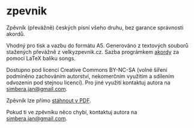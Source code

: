 # zpevnik
Zpěvník (převážně) českých písní všeho druhu, bez garance správnosti akordů.

Vhodný pro tisk a vazbu do formátu A5. Generováno z textových souborů stažených převážně z velkyzpevnik.cz.
Sazba prográmkem [akordy](https://github.com/simberaj/akordy) za pomoci LaTeX balíku songs.

Dostupno pod licencí Creative Commons BY-NC-SA (volné šíření podmíněno zachováním autorství,
nekomerčním využitím a sdílením odvozenin pod stejnou licencí). Pro jiné využití kontaktuj autora
na simbera.jan@gmail.com.

Zpěvník lze přímo [stáhnout v PDF](https://github.com/simberaj/zpevnik/raw/master/zpevnik.pdf).

Pokud ti ve zpěvníku něco chybí, kontaktuj autora na <simbera.jan@gmail.com>.
